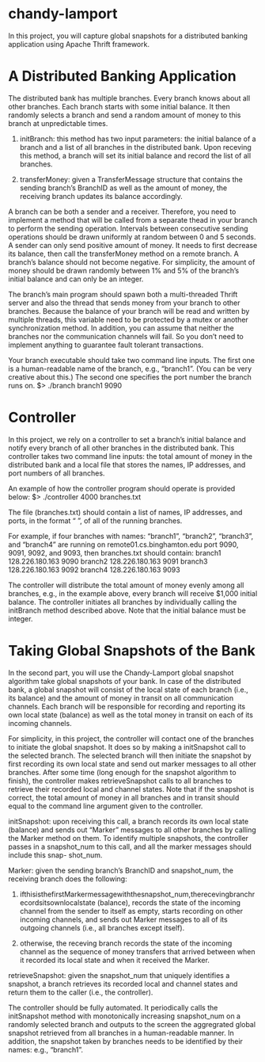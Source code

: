 # chandy-lamport
In this project, you will capture global snapshots for a distributed banking application using Apache Thrift framework.

# A Distributed Banking Application
The distributed bank has multiple branches. Every branch knows about all other branches. Each branch starts with some initial balance. It then randomly selects a branch and send a random amount of money to this branch at unpredictable times.

1. initBranch: this method has two input parameters: the initial balance of a branch and a list of all branches in the distributed bank. Upon receving this method, a branch will set its initial balance and record the list of all branches.

2. transferMoney: given a TransferMessage structure that contains the sending branch’s BranchID as well as the amount of money, the receiving branch updates its balance accordingly.

A branch can be both a sender and a receiver. Therefore, you need to implement a method that will be called from a separate thead in your branch to perform the sending operation. Intervals between consecutive sending operations should be drawn uniformly at random between 0 and 5 seconds. A sender can only send positive amount of money. It needs to first decrease its balance, then call the transferMoney method on a remote branch. A branch’s balance should not become negative. For simplicity, the amount of money should be drawn randomly between 1% and 5% of the branch’s initial balance and can only be an integer.

The branch’s main program should spawn both a multi-threaded Thrift server and also the thread that sends money from your branch to other branches. Because the balance of your branch will be read and written by multiple threads, this variable need to be protected by a mutex or another synchronization method. In addition, you can assume that neither the branches nor the communication channels will fail. So you don’t need to implement anything to guarantee fault tolerant transactions.

Your branch executable should take two command line inputs. The first one is a human-readable name of the branch, e.g., “branch1”. (You can be very creative about this.) The second one specifies the port number the branch runs on.
$> ./branch branch1 9090

# Controller
In this project, we rely on a controller to set a branch’s initial balance and notify every branch of all other branches in the distributed bank. This controller takes two command line inputs: the total amount of money in the distributed bank and a local file that stores the names, IP addresses, and port numbers of all branches.

An example of how the controller program should operate is provided below:
$> ./controller 4000 branches.txt

The file (branches.txt) should contain a list of names, IP addresses, and ports, in the format “<name> <public-ip-address> <port>”, of all of the running branches.

For example, if four branches with names: “branch1”, “branch2”, “branch3”, and “branch4” are running on remote01.cs.binghamton.edu port 9090, 9091, 9092, and 9093, then branches.txt should contain:
branch1 128.226.180.163 9090
branch2 128.226.180.163 9091
branch3 128.226.180.163 9092
branch4 128.226.180.163 9093

The controller will distribute the total amount of money evenly among all branches, e.g., in the example above, every branch will receive $1,000 initial balance. The controller initiates all branches by individually calling the initBranch method described above. Note that the initial balance must be integer.

# Taking Global Snapshots of the Bank
In the second part, you will use the Chandy-Lamport global snapshot algorithm take global snapshots of your bank. In case of the distributed bank, a global snapshot will consist of the local state of each branch (i.e., its balance) and the amount of money in transit on all communication channels. Each branch will be responsible for recording and reporting its own local state (balance) as well as the total money in transit on each of its incoming channels.

For simplicity, in this project, the controller will contact one of the branches to initiate the global snapshot. It does so by making a initSnapshot call to the selected branch. The selected branch will then initiate the snapshot by first recording its own local state and send out marker messages to all other branches. After some time (long enough for the snapshot algorithm to finish), the controller makes retrieveSnapshot calls to all branches to retrieve their recorded local and channel states. Note that if the snapshot is correct, the total amount of money in all branches and in transit should equal to the command line argument given to the controller.

initSnapshot: upon receiving this call, a branch records its own local state (balance) and sends out “Marker” messages to all other branches by calling the Marker method on them. To identify multiple snapshots, the controller passes in a snapshot_num to this call, and all the marker messages should include this snap- shot_num.

Marker: given the sending branch’s BranchID and snapshot_num, the receiving branch does the following:

1. ifthisisthefirstMarkermessagewiththesnapshot_num,therecevingbranchrecordsitsownlocalstate (balance), records the state of the incoming channel from the sender to itself as empty, starts recording on other incoming channels, and sends out Marker messages to all of its outgoing channels (i.e., all branches except itself).

2. otherwise, the receving branch records the state of the incoming channel as the sequence of money transfers that arrived between when it recorded its local state and when it received the Marker.

retrieveSnapshot: given the snapshot_num that uniquely identifies a snapshot, a branch retrieves its recorded local and channel states and return them to the caller (i.e., the controller).

The controller should be fully automated. It periodically calls the initSnapshot method with monotonically increasing snapshot_num on a randomly selected branch and outputs to the screen the aggregrated global snapshot retrieved from all branches in a human-readable manner. In addition, the snapshot taken by branches needs to be identified by their names: e.g., “branch1”.
